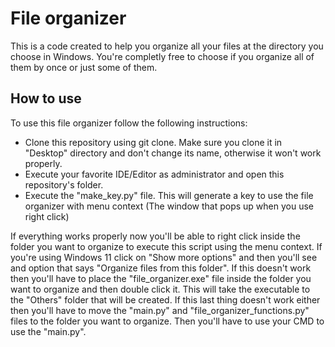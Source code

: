# File organizer
This is a code created to help you organize all your files at the directory you choose in Windows. You're completly free to choose if you organize all of them by once or just some of them.

## How to use
To use this file organizer follow the following instructions:
* Clone this repository using git clone. Make sure you clone it in "Desktop" directory and don't change its name, otherwise it won't work properly.
* Execute your favorite IDE/Editor as administrator and open this repository's folder.
* Execute the "make_key.py" file. This will generate a key to use the file organizer with menu context (The window that pops up when you use right click)

If everything works properly now you'll be able to right click inside the folder you want to organize to execute this script using the menu context. If you're using Windows 11 click on "Show more options" and then you'll see and option that says "Organize files from this folder".
If this doesn't work then you'll have to place the "file_organizer.exe" file inside the folder you want to organize and then double click it. This will take the executable to the "Others" folder that will be created.
If this last thing doesn't work either then you'll have to move the "main.py" and "file_organizer_functions.py" files to the folder you want to organize. Then you'll have to use your CMD to use the "main.py".